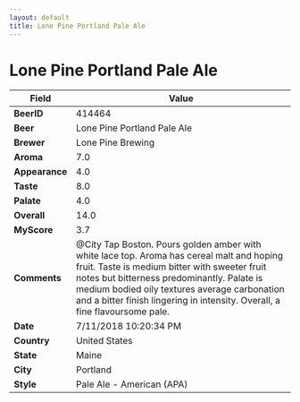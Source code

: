 ```yaml
---
layout: default
title: Lone Pine Portland Pale Ale
---
```


# Lone Pine Portland Pale Ale

| Field         | Value     |
|---------------|-----------|
| **BeerID** | 414464 |
| **Beer** | Lone Pine Portland Pale Ale |
| **Brewer** | Lone Pine Brewing |
| **Aroma** | 7.0 |
| **Appearance** | 4.0 |
| **Taste** | 8.0 |
| **Palate** | 4.0 |
| **Overall** | 14.0 |
| **MyScore** | 3.7 |
| **Comments** | @City Tap Boston. Pours golden amber with white lace top. Aroma has cereal malt and hoping fruit. Taste is medium bitter with sweeter fruit notes but bitterness predominantly.  Palate is medium bodied oily textures average carbonation and a bitter finish lingering in intensity.  Overall, a fine flavoursome pale.  |
| **Date** | 7/11/2018 10:20:34 PM |
| **Country** | United States |
| **State** | Maine |
| **City** | Portland |
| **Style** | Pale Ale - American (APA) |
